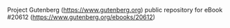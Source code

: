 Project Gutenberg (https://www.gutenberg.org) public repository for eBook #20612 (https://www.gutenberg.org/ebooks/20612)
